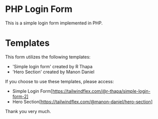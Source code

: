 # PHP Login Form

This is a simple login form implemented in PHP.

# Templates

This form utilizes the following templates:  
  
- 'Simple login form' created by R Thapa
- 'Hero Section' created by Manon Daniel
  
If you choose to use these templates, please access:  

- Simple Login Form[https://tailwindflex.com/@r-thapa/simple-login-form-2]
- Hero Section[https://tailwindflex.com/@manon-daniel/hero-section]
  
Thank you very much.
